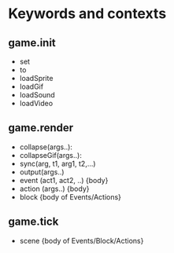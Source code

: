 Keywords and contexts
=====================

game.init
---------
- set <array>
- to <index> <array>
- loadSprite <file>
- loadGif <file>
- loadSound <file>
- loadVideo <file>

game.render
-----------
- collapse(args..): 
- collapseGif(args..):
- sync(arg, t1, arg1, t2,...)
- output(args..)
- event <name> (act1, act2, ..) {body}
- action <name> (args..) {body}
- block <name> {body of Events/Actions}

game.tick
---------
- scene {body of Events/Block/Actions}
